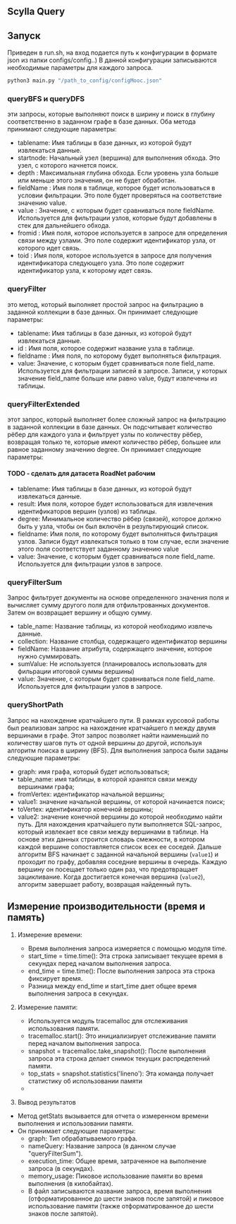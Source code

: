## Scylla Query 

## Запуск

Приведен в run.sh, на вход подается путь к конфигурации в формате json из папки configs/config..)
В данной конфигурации записываются необходимые параметры для каждого запроса.

```sh
python3 main.py "/path_to_config/configMooc.json"
```

### queryBFS и queryDFS

эти запросы, которые выполняют поиск в ширину и поиск в глубину соответственно в заданном графе в базе данных. Оба метода принимают следующие параметры:

- tablename: Имя таблицы в базе данных, из которой будут извлекаться данные.
- startnode: Начальный узел (вершина) для выполнения обхода. Это узел, с которого начнется поиск.
- depth : Максимальная глубина обхода. Если уровень узла больше или меньше этого значения, он не будет обработан.
- fieldName : Имя поля в таблице, которое будет использоваться в условии фильтрации. Это поле будет проверяться на соответствие значению value.
- value : Значение, с которым будет сравниваться поле fieldName. Используется для фильтрации узлов, которые будут добавлены в стек для дальнейшего обхода.
- fromid : Имя поля, которое используется в запросе для определения связи между узлами. Это поле содержит идентификатор узла, от которого идет связь.
- toid : Имя поля, которое используется в запросе для получения идентификатора следующего узла. Это поле  содержит идентификатор узла, к которому идет связь.

### queryFilter

это метод, который выполняет простой запрос на фильтрацию в заданной коллекции в базе данных. Он принимает следующие параметры:

- tablename: Имя таблицы в базе данных, из которой будут извлекаться данные.
- id : Имя поля, которое содержит название узла в таблице.
- fieldname : Имя поля, по которому будет выполняться фильтрация.
- value: Значение, с которым будет сравниваться поле field_name. Используется для фильтрации записей в запросе. Записи, у которых значение field_name больше или равно value, будут извлечены из таблицы.

### queryFilterExtended

этот запрос, который выполняет более сложный запрос на фильтрацию в заданной коллекции в базе данных. Он 
подсчитывает количество рёбер для каждого узла и фильтрует узлы по количеству рёбер, возвращая только те, которые имеют количество рёбер, большее или равное заданному значению degree.
Он принимает следующие параметры:
####  TODO  - сделать для датасета RoadNet рабочим
- tablename: Имя таблицы в базе данных, из которой будут извлекаться данные.
- result: Имя поля, которое будет использоваться для извлечения идентификаторов вершин (узлов) из таблицы. 
- degree: Минимальное количество рёбер (связей), которое должно быть у узла, чтобы он был включён в результирующий список.
- fieldname: Имя поля, по которому будет выполняться фильтрация узлов. Записи будут извлекаться только в том случае, если значение этого поля соответствует заданному значению value
- value: Значение, с которым будет сравниваться поле field_name. Используется для фильтрации узлов в запросе. 


### queryFilterSum

Запрос фильтрует документы на основе определенного значения поля и вычисляет сумму другого поля для отфильтрованных документов.
Затем он возвращает вершину и общую сумму.

- table_name: Название таблицы, из которой необходимо извлечь данные.
- collection: Название столбца, содержащего идентификатор вершины
- fieldName: Название атрибута, содержащего значение, которое нужно суммировать.
- sumValue: Не используется (планировалось использовать для фильрации итоговой суммы вершины)
- value: Значение, с которым будет сравниваться поле field_name. Используется для фильтрации узлов в запросе. 

### queryShortPath
Запрос на нахождение кратчайшего пути. 
В рамках курсовой работы был реализован запрос на нахождение кратчайшего п между двумя вершинами в графе. 
Этот запрос позволяет найти наименьший по количеству шагов путь от одной вершины до другой, используя алгоритм 
поиска в ширину (BFS). Для выполнения запроса были заданы следующие параметры: 
-	graph: имя графа, который будет использоваться;
-	table_name: имя таблицы, в которой хранятся связи между вершинами графа;
-	fromVertex: идентификатор начальной вершины;
-	value1: значение начальной вершины, от которой начинается поиск;
-	toVertex: идентификатор конечной вершины;
-	value2: значение конечной вершины до которой необходимо найти путь. 
Для нахождения кратчайшего пути выполняется SQL-запрос, который извлекает все связи между вершинами в таблице. На основе этих данных строится словарь смежности, в котором каждой вершине сопоставляется список всех ее соседей. Дальше алгоритм BFS начинает с заданной начальной вершины (`value1`) и проходит по графу, добавляя соседние вершины в очередь. Каждую вершину он посещает только один раз, что предотвращает зацикливание. Когда достигается конечная вершина (`value2`), алгоритм завершает работу, возвращая найденный путь. 



## Измерение производительности (время и память)

1. Измерение времени:
    - Время выполнения запроса измеряется с помощью модуля time.
    - start_time = time.time(): Эта строка записывает текущее время в секундах перед началом выполнения запроса.
    - end_time = time.time(): После выполнения запроса эта строка фиксирует время.
    - Разница между end_time и start_time дает общее время выполнения запроса в секундах.

2. Измерение памяти:
    - Используется модуль tracemalloc для отслеживания использования памяти.
    - tracemalloc.start(): Это инициализирует отслеживание памяти перед началом выполнения запроса.
    - snapshot = tracemalloc.take_snapshot(): После выполнения запроса эта строка делает снимок текущих распределений памяти.
    - top_stats = snapshot.statistics('lineno'): Эта команда получает статистику об использовании памяти
    - 
3. Вывод результатов

- Метод getStats вызывается для отчета о измеренном времени выполнения и использовании памяти.
- Он принимает следующие параметры:
    - graph: Тип обрабатываемого графа.
    - nameQuery: Название запроса (в данном случае "queryFilterSum").
    - execution_time: Общее время, затраченное на выполнение запроса (в секундах).
    - memory_usage: Пиковое использование памяти во время выполнения (в килобайтах).
    - В файл записываются название запроса, время выполнения (отформатированное до шести знаков после запятой) и пиковое использование памяти (также отформатированное до шести знаков после запятой).
